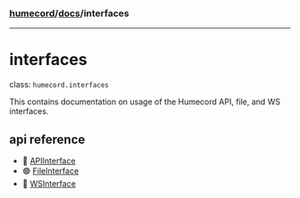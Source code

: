 ### [humecord](../..)/[docs](../README.md)/interfaces

---
# interfaces

class: `humecord.interfaces`

This contains documentation on usage of the Humecord API, file, and WS interfaces.

## api reference
* 🔴 [APIInterface](interfaces/api.md)
* 🟢 [FileInterface](interfaces/files.md)
* 🔴 [WSInterface](interfaces/ws.md)